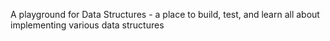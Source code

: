 A playground for Data Structures - a place to build, test, and learn all about implementing various data structures
